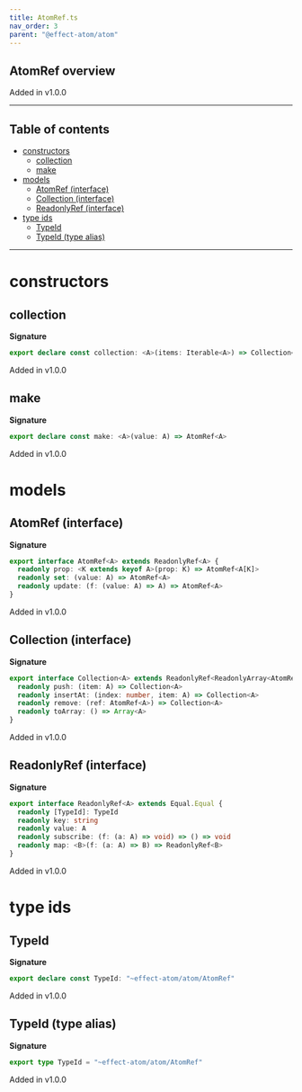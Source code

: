 ```yaml
---
title: AtomRef.ts
nav_order: 3
parent: "@effect-atom/atom"
---
```


## AtomRef overview

Added in v1.0.0

---

<h2 class="text-delta">Table of contents</h2>

- [constructors](#constructors)
  - [collection](#collection)
  - [make](#make)
- [models](#models)
  - [AtomRef (interface)](#atomref-interface)
  - [Collection (interface)](#collection-interface)
  - [ReadonlyRef (interface)](#readonlyref-interface)
- [type ids](#type-ids)
  - [TypeId](#typeid)
  - [TypeId (type alias)](#typeid-type-alias)

---

# constructors

## collection

**Signature**

```ts
export declare const collection: <A>(items: Iterable<A>) => Collection<A>
```

Added in v1.0.0

## make

**Signature**

```ts
export declare const make: <A>(value: A) => AtomRef<A>
```

Added in v1.0.0

# models

## AtomRef (interface)

**Signature**

```ts
export interface AtomRef<A> extends ReadonlyRef<A> {
  readonly prop: <K extends keyof A>(prop: K) => AtomRef<A[K]>
  readonly set: (value: A) => AtomRef<A>
  readonly update: (f: (value: A) => A) => AtomRef<A>
}
```

Added in v1.0.0

## Collection (interface)

**Signature**

```ts
export interface Collection<A> extends ReadonlyRef<ReadonlyArray<AtomRef<A>>> {
  readonly push: (item: A) => Collection<A>
  readonly insertAt: (index: number, item: A) => Collection<A>
  readonly remove: (ref: AtomRef<A>) => Collection<A>
  readonly toArray: () => Array<A>
}
```

Added in v1.0.0

## ReadonlyRef (interface)

**Signature**

```ts
export interface ReadonlyRef<A> extends Equal.Equal {
  readonly [TypeId]: TypeId
  readonly key: string
  readonly value: A
  readonly subscribe: (f: (a: A) => void) => () => void
  readonly map: <B>(f: (a: A) => B) => ReadonlyRef<B>
}
```

Added in v1.0.0

# type ids

## TypeId

**Signature**

```ts
export declare const TypeId: "~effect-atom/atom/AtomRef"
```

Added in v1.0.0

## TypeId (type alias)

**Signature**

```ts
export type TypeId = "~effect-atom/atom/AtomRef"
```

Added in v1.0.0
